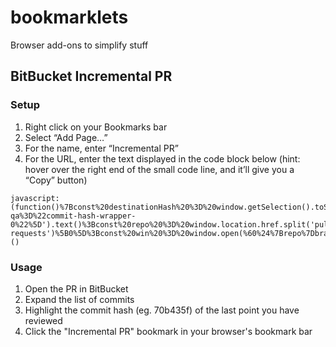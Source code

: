 # bookmarklets
Browser add-ons to simplify stuff

## BitBucket Incremental PR
### Setup
1. Right click on your Bookmarks bar
2. Select “Add Page…”
3. For the name, enter “Incremental PR”
4. For the URL, enter the text displayed in the code block below (hint: hover over the right end of the small code line, and it’ll give you a “Copy” button)
```
javascript:(function()%7Bconst%20destinationHash%20%3D%20window.getSelection().toString()%3Bif%20(destinationHash%20%3D%3D%3D%20'')%20%7Balert('Please%20first%20highlight%20the%20hash%20of%20the%20last%20commit%20you%20reviewed')%3Bthrow%20new%20Error('quitting')%7Dconst%20sourceHash%20%3D%20%24('div%5Bdata-qa%3D%22commit-hash-wrapper-0%22%5D').text()%3Bconst%20repo%20%3D%20window.location.href.split('pull-requests')%5B0%5D%3Bconst%20win%20%3D%20window.open(%60%24%7Brepo%7Dbranches%2Fcompare%2F%24%7BsourceHash%7D%250D%24%7BdestinationHash%7D%23diff%60%2C%20'_blank')%3Bif%20(!win)%20%7Balert('Please%20allow%20popups')%7D%7D)()
```

### Usage
1. Open the PR in BitBucket
2. Expand the list of commits
3. Highlight the commit hash (eg. 70b435f) of the last point you have reviewed
4. Click the "Incremental PR" bookmark in your browser's bookmark bar
